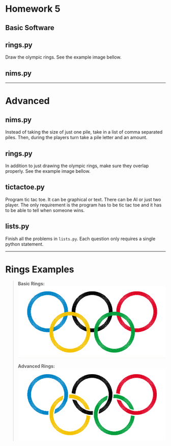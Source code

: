 Homework 5
===================
Basic Software
-------------------


## rings.py
Draw the olympic rings. See the example image bellow.


## nims.py

----

# Advanced

## nims.py
Instead of taking the size of just one pile, take in a list of comma separated piles.  Then, during the players turn take a pile letter and an amount.

## rings.py
In addition to just drawing the olympic rings, make sure they overlap properly.  See the example image bellow.


## tictactoe.py
Program tic tac toe.  It can be graphical or text.  There can be AI or just two player.  The only requirement is the program has to be tic tac toe and it has to be able to tell when someone wins.


## lists.py
Finish all the problems in `lists.py`.  Each question only requires a single python statement.

----

# Rings Examples
> **Basic Rings:**
> ![Image](https://github.com/HampshireCS/cs143-Spring2012/raw/master/homeworks/hw05/example_rings_basic.png)
>
> **Advanced Rings:**
> ![Image](https://github.com/HampshireCS/cs143-Spring2012/raw/master/homeworks/hw05/example_rings_adv.png)
